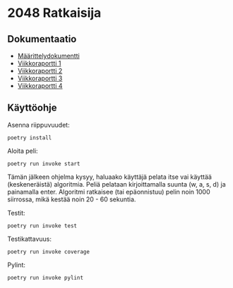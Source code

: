 # 2048 Ratkaisija

## Dokumentaatio
- [Määrittelydokumentti](https://github.com/skeltal2/tira-harjoitustyo/blob/main/Dokumentaatio/maarittelydokumentti.md)
- [Viikkoraportti 1](https://github.com/skeltal2/tira-harjoitustyo/blob/main/Dokumentaatio/viikkoraportti1.md)
- [Viikkoraportti 2](https://github.com/skeltal2/tira-harjoitustyo/blob/main/Dokumentaatio/viikkoraportti2.md)
- [Viikkoraportti 3](https://github.com/skeltal2/tira-harjoitustyo/blob/main/Dokumentaatio/viikkoraportti3.md)
- [Viikkoraportti 4](https://github.com/skeltal2/tira-harjoitustyo/blob/main/Dokumentaatio/viikkoraportti4.md)

## Käyttöohje
Asenna riippuvuudet:
```
poetry install
```
Aloita peli:
```
poetry run invoke start
```
Tämän jälkeen ohjelma kysyy, haluaako käyttäjä pelata itse vai käyttää (keskeneräistä) algoritmia. Peliä pelataan kirjoittamalla suunta (w, a, s, d) ja painamalla enter. Algoritmi ratkaisee (tai epäonnistuu) pelin noin 1000 siirrossa, mikä kestää noin 20 - 60 sekuntia.

Testit:
```
poetry run invoke test
```
Testikattavuus:
```
poetry run invoke coverage
```
Pylint:
```
poetry run invoke pylint
```
